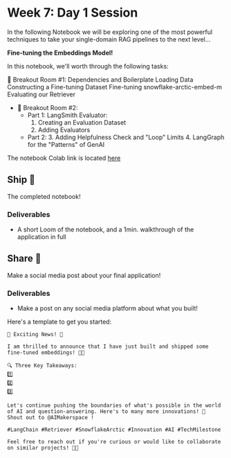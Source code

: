 # Week 7: Day 1 Session

In the following Notebook we will be exploring one of the most powerful techniques to take your single-domain RAG pipelines to the next level...

**Fine-tuning the Embeddings Model!**

In this notebook, we'll worth through the following tasks:

🤝 Breakout Room #1:
Dependencies and Boilerplate
Loading Data
Constructing a Fine-tuning Dataset
Fine-tuning snowflake-arctic-embed-m
Evaluating our Retriever
  
- 🤝 Breakout Room #2:
  - Part 1: LangSmith Evaluator:
    1. Creating an Evaluation Dataset
    2. Adding Evaluators
  - Part 2:
    3. Adding Helpfulness Check and "Loop" Limits
    4. LangGraph for the "Patterns" of GenAI
    
The notebook Colab link is located [here](https://colab.research.google.com/drive/1epiYz6iWUBEMjvqbGfh2cfsmYSzhuQ90?usp=sharing)

## Ship 🚢

The completed notebook!

### Deliverables

- A short Loom of the notebook, and a 1min. walkthrough of the application in full

## Share 🚀

Make a social media post about your final application!

### Deliverables

- Make a post on any social media platform about what you built!

Here's a template to get you started:

```
🚀 Exciting News! 🚀

I am thrilled to announce that I have just built and shipped some fine-tuned embeddings! 🎉🤖

🔍 Three Key Takeaways:
1️⃣ 
2️⃣ 
3️⃣ 

Let's continue pushing the boundaries of what's possible in the world of AI and question-answering. Here's to many more innovations! 🚀
Shout out to @AIMakerspace !

#LangChain #Retriever #SnowflakeArctic #Innovation #AI #TechMilestone

Feel free to reach out if you're curious or would like to collaborate on similar projects! 🤝🔥
```
